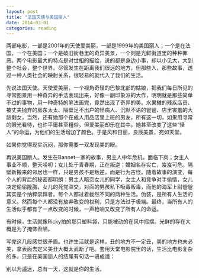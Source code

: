 ```yaml
---
layout: post
title: "法国天使与美国丽人"
date: 2014-03-01
categories: reading
---
```


两部电影，一部是2001年的天使爱美丽，一部是1999年的美国丽人；一个是在法国，一个在美国；一个是破旧街巷里的奇异美景，一个则是光鲜街道里的种种罪恶。两个电影最大的特点是对世相的描绘，说的都是身边小事，却以小见大，大到整个社会，整个世界。尽管发生在距离我们很远的地方，但那些人，那些故事，透过一种人类社会的映射关系，很轻易的就代入了我们的生活。

先说法国天使。天使爱美丽，一个视角奇怪的巴黎北部的姑娘，把我们每日所见的寻常图景用一种奇异的手法表现出来，好像一副印象派的大作，明明就是那些简单不过的事物，用一种奇特的笔法画完，竟然出现了奇异的美。水果摊的残疾店员、被丈夫抛弃的房东太太、隔壁足不出户的怪病人、沉默不语的爸爸、店里害羞的大龄剩女，当然，还有她那个在成人用品店里上班的男友，所有这一切，如果用寻常的眼光看待，也许平庸甚至粗俗，但爱美丽却乐在其中。她甚至改变了这些“怪人”的命运，为他们的生活增加了颜色。于是风和日丽，良辰美景，宛如天堂。

如果你觉得现实沉闷，那你需要一双发现美的眼。

再说美国丽人。发生在Bannet一家的故事，男主人中年危机，面临下岗；女主人事业不顺，整天唠叨；女儿处于青春期，正在叛逆；婚姻名存实亡，岌岌可危。隔壁新搬来的邻居也一样，只是男孩不是叛逆，而是行为古怪。随着故事的演变，每个人的背后的秘密都明朗：男主人暗恋女儿的同学，女主人和竞争对手偷情，女儿决定偷偷隆胸，女儿的死党滥交，对面的男孩私下吸毒贩毒，而他的海军上尉爸爸其实是个纳粹崇拜者。每个人都过着截然不同的两种生活。伪装，是所有人生活的意义。然而每个人都没有放弃改变的权利，只是方法过于极端。最终，当所有人的生活似乎都有了一点改变的时候，一声枪响又改变了所有人的命运。

有时候，生活就像Ricky拍的那只塑料袋，只能被动的在风中摇摆。光鲜的存在大概是为了掩饰丑陋。

写完这几段感觉很矛盾。也许生活就是这样，丑的地方不一定丑，美的地方也未必美，拿表面去定义美丑大概太武断了吧。套用天堂电影院里的话，生活比电影复杂的多。只是在美国丽人的结尾有句话一语成谶：

别以为遥远，总有一天，这就是你的生活。